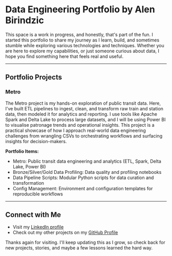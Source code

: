 # Data Engineering Portfolio by Alen Birindzic

This space is a work in progress, and honestly, that's part of the fun. I started this portfolio to share my journey as I learn, build, and sometimes stumble while exploring various technologies and techniques. Whether you are here to explore my capabilities, or just someone curious about data, I hope you find something here that feels real and useful.

---

## Portfolio Projects

### Metro
The Metro project is my hands-on exploration of public transit data. Here, I've built ETL pipelines to ingest, clean, and transform raw train and station data, then modeled it for analytics and reporting. I use tools like Apache Spark and Delta Lake to process large datasets, and I will be using Power BI to visualise patronage trends and operational insights. This project is a practical showcase of how I approach real-world data engineering challenges from wrangling CSVs to orchestrating workflows and surfacing insights for decision-makers.

**Portfolio Items:**
- Metro: Public transit data engineering and analytics (ETL, Spark, Delta Lake, Power BI)
- Bronze/Silver/Gold Data Profiling: Data quality and profiling notebooks
- Data Pipeline Scripts: Modular Python scripts for data curation and transformation
- Config Management: Environment and configuration templates for reproducible workflows

---

## Connect with Me

- Visit my [LinkedIn profile](https://www.linkedin.com/in/alen-birindzic-046a0467/)
- Check out my other projects on my [GitHub Profile](https://github.com/alenb/data-portfolio/)

Thanks again for visiting. I'll keep updating this as I grow, so check back for new projects, stories, and maybe a few lessons learned the hard way.
